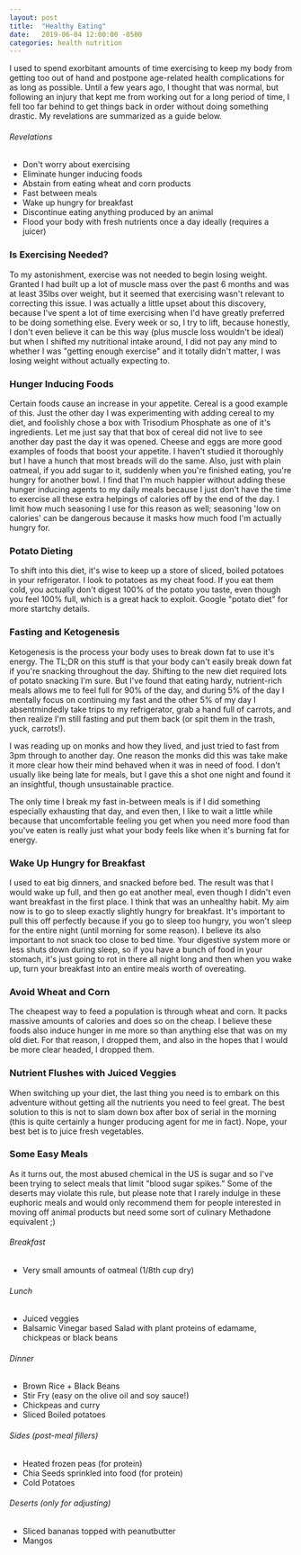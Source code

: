 ```yaml
---
layout: post
title:  "Healthy Eating"
date:   2019-06-04 12:00:00 -0500
categories: health nutrition
---
```


I used to spend exorbitant amounts of time exercising to keep my body from getting too out of hand and postpone age-related health complications for as long as possible.  Until a few years ago, I thought that was normal, but following an injury that kept me from working out for a long period of time, I fell too far behind to get things back in order without doing something drastic.  My revelations are summarized as a guide below.  


###### Revelations

- Don't worry about exercising
- Eliminate hunger inducing foods
- Abstain from eating wheat and corn products
- Fast between meals
- Wake up hungry for breakfast
- Discontinue eating anything produced by an animal
- Flood your body with fresh nutrients once a day ideally (requires a juicer)


### Is Exercising Needed?

To my astonishment, exercise was not needed to begin losing weight.  Granted I had built up a lot of muscle mass over the past 6 months and was at least 35lbs over weight, but it seemed that exercising wasn't relevant to correcting this issue.  I was actually a little upset about this discovery, because I've spent a lot of time exercising when I'd have greatly preferred to be doing something else.  Every week or so, I try to lift, because honestly, I don't even believe it can be this way (plus muscle loss wouldn't be ideal) but when I shifted my nutritional intake around, I did not pay any mind to whether I was "getting enough exercise" and it totally didn't matter, I was losing weight without actually expecting to.  


### Hunger Inducing Foods

Certain foods cause an increase in your appetite.  Cereal is a good example of this.  Just the other day I was experimenting with adding cereal to my diet, and foolishly chose a box with Trisodium Phosphate as one of it's ingredients.  Let me just say that that box of cereal did not live to see another day past the day it was opened.  Cheese and eggs are more good examples of foods that boost your appetite.  I haven't studied it thoroughly but I have a hunch that most breads will do the same.  Also, just with plain oatmeal, if you add sugar to it, suddenly when you're finished eating, you're hungry for another bowl.  I find that I'm much happier without adding these hunger inducing agents to my daily meals because I just don't have the time to exercise all these extra helpings of calories off by the end of the day.  I limit how much seasoning I use for this reason as well; seasoning 'low on calories' can be dangerous because it masks how much food I'm actually hungry for.


### Potato Dieting

To shift into this diet, it's wise to keep up a store of sliced, boiled potatoes in your refrigerator.  I look to potatoes as my cheat food.  If you eat them cold, you actually don't digest 100% of the potato you taste, even though you feel 100% full, which is a great hack to exploit.  Google "potato diet" for more startchy details.  


### Fasting and Ketogenesis

Ketogenesis is the process your body uses to break down fat to use it's energy.  The TL;DR on this stuff is that your body can't easily break down fat if you're snacking throughout the day.  Shifting to the new diet required lots of potato snacking I'm sure.  But I've found that eating hardy, nutrient-rich meals allows me to feel full for 90% of the day, and during 5% of the day I mentally focus on continuing my fast and the other 5% of my day I absentmindedly take trips to my refrigerator, grab a hand full of carrots, and then realize I'm still fasting and put them back (or spit them in the trash, yuck, carrots!).  

I was reading up on monks and how they lived, and just tried to fast from 3pm through to another day.  One reason the monks did this was take make it more clear how their mind behaved when it was in need of food.  I don't usually like being late for meals, but I gave this a shot one night and found it an insightful, though unsustainable practice.  

The only time I break my fast in-between meals is if I did something especially exhausting that day, and even then, I like to wait a little while because that uncomfortable feeling you get when you need more food than you've eaten is really just what your body feels like when it's burning fat for energy.  


### Wake Up Hungry for Breakfast

I used to eat big dinners, and snacked before bed.  The result was that I would wake up full, and then go eat another meal, even though I didn't even want breakfast in the first place.  I think that was an unhealthy habit.  My aim now is to go to sleep exactly slightly hungry for breakfast.  It's important to pull this off perfectly because if you go to sleep too hungry, you won't sleep for the entire night (until morning for some reason).  I believe its also important to not snack too close to bed time.  Your digestive system more or less shuts down during sleep, so if you have a bunch of food in your stomach, it's just going to rot in there all night long and then when you wake up, turn your breakfast into an entire meals worth of overeating.  


### Avoid Wheat and Corn

The cheapest way to feed a population is through wheat and corn.  It packs massive amounts of calories and does so on the cheap.  I believe these foods also induce hunger in me more so than anything else that was on my old diet.  For that reason, I dropped them, and also in the hopes that I would be more clear headed, I dropped them.  


### Nutrient Flushes with Juiced Veggies

When switching up your diet, the last thing you need is to embark on this adventure without getting all the nutrients you need to feel great.  The best solution to this is not to slam down box after box of serial in the morning (this is quite certainly a hunger producing agent for me in fact).  Nope, your best bet is to juice fresh vegetables.  


### Some Easy Meals

As it turns out, the most abused chemical in the US is sugar and so I've been trying to select meals that limit "blood sugar spikes."  Some of the deserts may violate this rule, but please note that I rarely indulge in these euphoric meals and would only recommend them for people interested in moving off animal products but need some sort of culinary Methadone equivalent ;)  

###### Breakfast
- Very small amounts of oatmeal (1/8th cup dry)

###### Lunch
- Juiced veggies
- Balsamic Vinegar based Salad with plant proteins of edamame, chickpeas or black beans

###### Dinner
- Brown Rice + Black Beans
- Stir Fry (easy on the olive oil and soy sauce!)
- Chickpeas and curry
- Sliced Boiled potatoes

###### Sides (post-meal fillers)
- Heated frozen peas (for protein)
- Chia Seeds sprinkled into food (for protein)
- Cold Potatoes

###### Deserts (only for adjusting)
- Sliced bananas topped with peanutbutter
- Mangos

